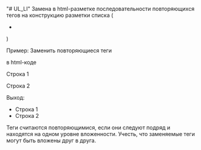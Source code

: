 "# UL_LI"
Замена в html-разметке последовательности повторяющихся тегов на конструкцию разметки списка (<code><ul><li></li></ul></code>)

Пример: Заменить повторяющиеся теги <p> в html-коде
<div>
 <p>Строка 1</p>
 <p>Строка 2</p>
</div>
Выход:
<div>
 <ul>
 <li>Строка 1</li>
 <li>Строка 2</li>
 </ul>
</div>
Теги считаются повторяющимися, если они следуют подряд и находятся на одном уровне вложенности.
Учесть, что заменяемые теги могут быть вложены друг в друга.

